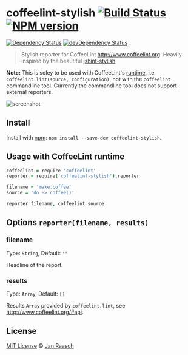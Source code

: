 coffeelint-stylish [![Build Status][travis-image]][travis-url] [![NPM version][npm-image]][npm-url]
==================
[![Dependency Status][depstat-image]][depstat-url] [![devDependency Status][devdepstat-image]][devdepstat-url]

> Stylish reporter for CoffeeLint http://www.coffeelint.org. Heavily inspired by the beautiful [jshint-stylish](https://github.com/sindresorhus/jshint-stylish).

**Note:** This is soley to be used with CoffeeLint's [runtime](http://www.coffeelint.org/#api), i.e. `coffeelint.lint(source, configuration)`, not with the `coffeelint` commandline tool. Currently the commandline tool does not support external reporters.

![screenshot](screenshot.png)

## Install

Install with [npm](https://npmjs.org/package/coffeelint-stylish): `npm install --save-dev coffeelint-stylish`.

## Usage with CoffeeLint runtime

```coffeescript
coffeelint = require 'coffeelint'
reporter = require('coffeelint-stylish').reporter

filename = 'make.coffee'
source = 'do -> coffee()'

reporter filename, coffeelint source
```

## Options `reporter(filename, results)`

### filename 
Type: `String`, Default: `''`

Headline of the report.

### results 
Type: `Array`, Default: `[]`

Results `Array` provided by `coffeelint.lint`, see http://www.coffeelint.org/#api.

## License

[MIT License](http://en.wikipedia.org/wiki/MIT_License) © [Jan Raasch](http://janraasch.com)

[npm-url]: https://npmjs.org/package/coffeelint-stylish
[npm-image]: https://badge.fury.io/js/coffeelint-stylish.png

[travis-url]: http://travis-ci.org/janraasch/coffeelint-stylish
[travis-image]: https://secure.travis-ci.org/janraasch/coffeelint-stylish.png?branch=master

[depstat-url]: https://david-dm.org/janraasch/coffeelint-stylish
[depstat-image]: https://david-dm.org/janraasch/coffeelint-stylish.png

[devdepstat-url]: https://david-dm.org/janraasch/coffeelint-stylish#info=devDependencies
[devdepstat-image]: https://david-dm.org/janraasch/coffeelint-stylish/dev-status.png
